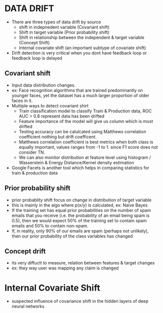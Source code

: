 # DATA DRIFT

- There are three types of data drift by source 
  - shift in indepnedent variable (Covariant shift)
  - Shift in target variable (Prior probability shift)
  - Shift in relationship between the independent & target variable (Concept Shift)
  - Internal covariate shift (an important subtype of covariate shift)
- Drift detection is very critical when you dont have feedback loop or feedback loop is delayed

## Covariant shift

- Input data distribution changes. 
- ex: Face recognition algorithms that are trained predominantly on younger faces, yet the dataset has a much larger proportion of older faces in it.
- Multiple ways to detect covariant shirt 
  - Train classification model to classify Train & Production data, ROC AUC > 0.8 represent data has been drifted 
  - Feature importance of the model will give us column which is most drifted 
  - Testing accuracy can be calulcated using Matthews correlation coefficient nothing but drift coefficent.
  - Matthews correlation coefficient is best metrics when both class is equally important, values ranges from -1 to 1. since F1 score does not consider TN.
  - We can also monitor distribution at feature level using histogram / Wasserstein & Energy Distance/Kernel density estimation
- Google Facets is another tool which helps in comparing statistics for train & production data 

## Prior probability shift

- prior probablity shift focus on change in distribution of target variable 
- this is mainly in the algo where p(x/y) is calculated, ex: Naive Bayes 
- If the training set has equal prior probabilities on the number of spam emails that you receive (i.e. the probability of an email being spam is 0.5), then we would expect 50% of the training set to contain spam emails and 50% to contain non-spam.
- If, in reality, only 90% of our emails are spam (perhaps not unlikely), then our prior probability of the class variables has changed


## Concept drift 

- its very diffuclt to measure, relation between features & target changes 
- ex: they way user was mapping any claim is changed 

# Internal Covariate Shift

- suspected influence of covariance shift in the hidden layers of deep neural networks

